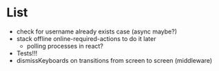 # List

* check for username already exists case (async maybe?)
* stack offline online-required-actions to do it later
  * polling processes in react?
* Tests!!!
* dismissKeyboards on transitions from screen to screen (middleware)